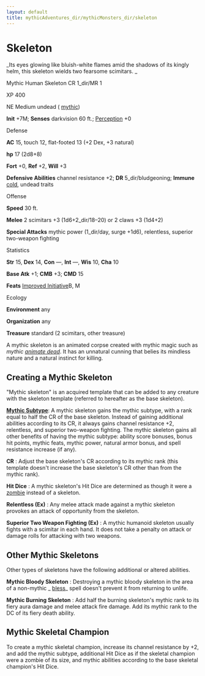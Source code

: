 ```yaml
---
layout: default
title: mythicAdventures_dir/mythicMonsters_dir/skeleton
---
```

# Skeleton

_Its eyes glowing like bluish-white flames amid the shadows of its kingly helm, this skeleton wields two fearsome scimitars. _

Mythic Human Skeleton CR 1_dir/MR 1

XP 400

NE Medium undead ( [mythic](../../mythicAdventures_dir/mythicMonsters#_mythic-subtype))

**Init** +7M; **Senses** darkvision 60 ft.; [Perception](../../skills_dir/perception#_perception) +0

Defense

**AC** 15, touch 12, flat-footed 13 (+2 Dex, +3 natural)

**hp** 17 (2d8+8)

**Fort** +0, **Ref** +2, **Will** +3

**Defensive Abilities** channel resistance +2; **DR** 5_dir/bludgeoning; **Immune** [cold](../../monsters_dir/creatureTypes#_cold-subtype), undead traits

Offense

**Speed** 30 ft.

**Melee** 2 scimitars +3 (1d6+2_dir/18–20) or 2 claws +3 (1d4+2)

**Special Attacks** mythic power (1_dir/day, surge +1d6), relentless, superior two-weapon fighting

Statistics

**Str** 15, **Dex** 14, **Con** —, **Int** —, **Wis** 10, **Cha** 10

**Base Atk** +1; **CMB** +3; **CMD** 15

**Feats** [Improved Initiative](../../feats#_improved-initiative)B, M

Ecology

**Environment** any

**Organization** any

**Treasure** standard (2 scimitars, other treasure)

A mythic skeleton is an animated corpse created with mythic magic such as _mythic [animate dead](../../spells_dir/animateDead#_animate-dead)_. It has an unnatural cunning that belies its mindless nature and a natural instinct for killing.

## Creating a Mythic Skeleton

"Mythic skeleton" is an acquired template that can be added to any creature with the skeleton template (referred to hereafter as the base skeleton).

[**Mythic Subtype**](../../mythicAdventures_dir/mythicMonsters#_mythic-subtype): A mythic skeleton gains the mythic subtype, with a rank equal to half the CR of the base skeleton. Instead of gaining additional abilities according to its CR, it always gains channel resistance +2, relentless, and superior two-weapon fighting. The mythic skeleton gains all other benefits of having the mythic subtype: ability score bonuses, bonus hit points, mythic feats, mythic power, natural armor bonus, and spell resistance increase (if any).

**CR** : Adjust the base skeleton's CR according to its mythic rank (this template doesn't increase the base skeleton's CR other than from the mythic rank).

**Hit Dice** : A mythic skeleton's Hit Dice are determined as though it were a [zombie](../../monsters_dir/zombie#_zombie) instead of a skeleton.

**Relentless (Ex)** : Any melee attack made against a mythic skeleton provokes an attack of opportunity from the skeleton.

**Superior Two Weapon Fighting (Ex)** : A mythic humanoid skeleton usually fights with a scimitar in each hand. It does not take a penalty on attack or damage rolls for attacking with two weapons.

## Other Mythic Skeletons

Other types of skeletons have the following additional or altered abilities.

**Mythic Bloody Skeleton** : Destroying a mythic bloody skeleton in the area of a non-mythic _ [bless](../../spells_dir/bless#_bless)_ spell doesn't prevent it from returning to unlife.

**Mythic Burning Skeleton** : Add half the burning skeleton's mythic rank to its fiery aura damage and melee attack fire damage. Add its mythic rank to the DC of its fiery death ability.

## Mythic Skeletal Champion

To create a mythic skeletal champion, increase its channel resistance by +2, and add the mythic subtype, additional Hit Dice as if the skeletal champion were a zombie of its size, and mythic abilities according to the base skeletal champion's Hit Dice.

